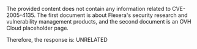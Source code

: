The provided content does not contain any information related to CVE-2005-4135. The first document is about Flexera's security research and vulnerability management products, and the second document is an OVH Cloud placeholder page.

Therefore, the response is: UNRELATED
